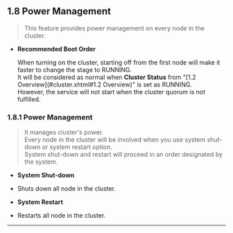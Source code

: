 ## 1.8 Power Management

> This feature provides power management on every node in the cluster.

+ **Recommended Boot Order**

    When turning on the cluster, starting off from the first node will make it faster to change the stage to RUNNING.   
    It will be considered as normal when **Cluster Status** from "[1.2 Overview](#cluster.xhtml#1.2 Overview)" is set as RUNNING.    
    However, the service will not start when the cluster quorum is not fulfilled.     

### 1.8.1 Power Management
> It manages cluster's power.  
> Every node in the cluster will be involved when you use system shut-down or system restart option.  
> System shut-down and restart will proceed in an order designated by the system.  

* **System Shut-down**
 * Shuts down all node in the cluster.

* **System Restart**
 * Restarts all node in the cluster.


---
